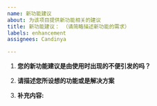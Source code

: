 ```yaml
---
name: 新功能建议
about: 为该项目提供新功能相关的建议
title: 新功能建议： （请简略描述新功能的需求）
labels: enhancement
assignees: Candinya

---
```


1. **您的新功能建议是由使用时出现的不便引发的吗？**
<!-- 如果是的话，您可在此给出一个大致的描述。例如：作者是~~ばか~~。  -->

2. **请描述您所设想的功能或是解决方案**
<!-- 加入了这个新功能之后，会有什么好事情发生呢~ -->

3. **补充内容:**
<!-- 如果有什么需要补充的内容的话，可以一并附在这里。 -->
